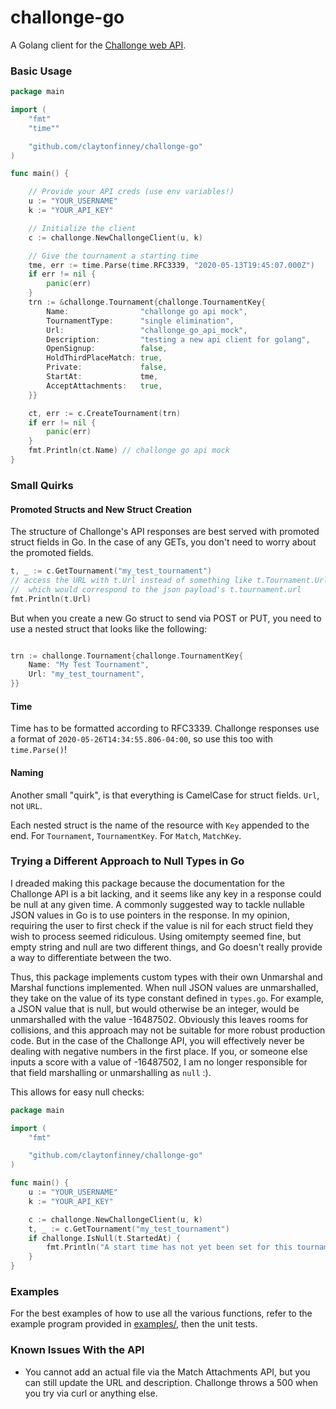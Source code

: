 # challonge-go

A Golang client for the [Challonge web API](https://api.challonge.com/v1).

### Basic Usage
```go
package main

import (
    "fmt"
    "time""

    "github.com/claytonfinney/challonge-go"
)

func main() {

    // Provide your API creds (use env variables!)
    u := "YOUR_USERNAME"
    k := "YOUR_API_KEY"

    // Initialize the client
    c := challonge.NewChallongeClient(u, k)

    // Give the tournament a starting time
    tme, err := time.Parse(time.RFC3339, "2020-05-13T19:45:07.000Z")
    if err != nil {
        panic(err)    
    }
    trn := &challonge.Tournament{challonge.TournamentKey{
        Name:                "challonge go api mock",
        TournamentType:      "single elimination",
        Url:                 "challonge_go_api_mock",
        Description:         "testing a new api client for golang",
        OpenSignup:          false,
        HoldThirdPlaceMatch: true,
        Private:             false,
        StartAt:             tme,
        AcceptAttachments:   true,
    }}

	ct, err := c.CreateTournament(trn)
	if err != nil {
		panic(err)
	}
    fmt.Println(ct.Name) // challonge go api mock
}

```

### Small Quirks

#### Promoted Structs and New Struct Creation

The structure of Challonge's API responses are best served with promoted struct fields in Go. In the case of any GETs, you don't need to worry about the promoted fields.

```go
t, _ := c.GetTournament("my_test_tournament")
// access the URL with t.Url instead of something like t.Tournament.Url,
//  which would correspond to the json payload's t.tournament.url
fmt.Println(t.Url) 
```

But when you create a new Go struct to send via POST or PUT, you need to use a nested struct that looks like the following:
```go

trn := challonge.Tournament{challonge.TournamentKey{
    Name: "My Test Tournament",
    Url: "my_test_tournament",
}}
```

#### Time

Time has to be formatted according to RFC3339. Challonge responses use a format of `2020-05-26T14:34:55.806-04:00`, so use this too with `time.Parse()`!

#### Naming

Another small "quirk", is that everything is CamelCase for struct fields. `Url`, not `URL`.

Each nested struct is the name of the resource with `Key` appended to the end. For `Tournament`, `TournamentKey`. For `Match`, `MatchKey`.

### Trying a Different Approach to Null Types in Go

I dreaded making this package because the documentation for the Challonge API is a bit lacking, and it seems like any key in a response could be null at any given time. A commonly suggested way to tackle nullable JSON values in Go is to use pointers in the response. In my opinion, requiring the user to first check if the value is nil for each struct field they wish to process seemed ridiculous. Using omitempty seemed fine, but empty string and null are two different things, and Go doesn't really provide a way to differentiate between the two.

Thus, this package implements custom types with their own Unmarshal and Marshal functions implemented. When null JSON values are unmarshalled, they take on the value of its type constant defined in `types.go`. For example, a JSON value that is null, but would otherwise be an integer, would be unmarshalled with the value -16487502. Obviously this leaves rooms for collisions, and this approach may not be suitable for more robust production code. But in the case of the Challonge API, you will effectively never be dealing with negative numbers in the first place. If you, or someone else inputs a score with a value of -16487502, I am no longer responsible for that field marshalling or unmarshalling as `null` :).

This allows for easy null checks:

```go
package main

import (
    "fmt"

    "github.com/claytonfinney/challonge-go"
)

func main() {
    u := "YOUR_USERNAME"
    k := "YOUR_API_KEY"

    c := challonge.NewChallongeClient(u, k)
    t, _ := c.GetTournament("my_test_tournament")
    if challonge.IsNull(t.StartedAt) {
        fmt.Println("A start time has not yet been set for this tournament.")
    }
}
```

### Examples

For the best examples of how to use all the various functions, refer to the example program provided in [examples/](https://github.com/claytonfinney/challonge-go/tree/master/examples), then the unit tests.

### Known Issues With the API
* You cannot add an actual file via the Match Attachments API, but you can still update the URL and description. Challonge throws a 500 when you try via curl or anything else.
